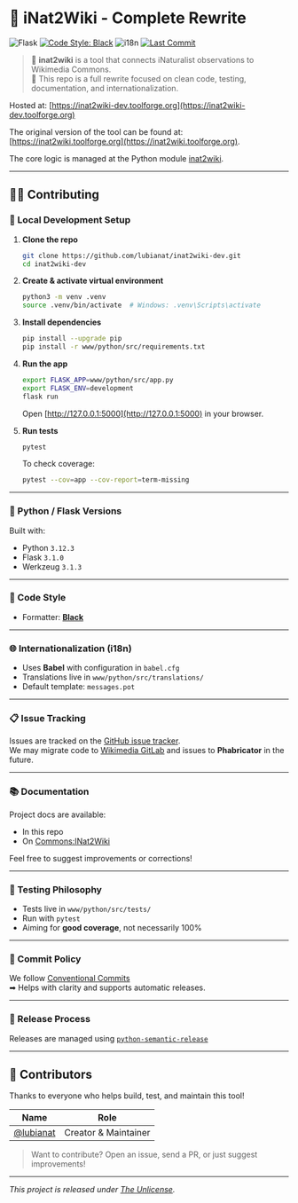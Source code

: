 # 🌿 iNat2Wiki - Complete Rewrite

![Flask](https://img.shields.io/badge/Flask-3.1.0-blue)
[![Code Style: Black](https://img.shields.io/badge/code%20style-black-000000.svg)](https://github.com/psf/black)
![i18n](https://img.shields.io/badge/i18n-Babel-green)
[![Last Commit](https://img.shields.io/github/last-commit/lubianat/inat2wiki-dev.svg)](https://github.com/lubianat/inat2wiki-dev/commits/main)

> 🌱 **inat2wiki** is a tool that connects iNaturalist observations to Wikimedia Commons.  
> 🔧 This repo is a full rewrite focused on clean code, testing, documentation, and internationalization.

Hosted at: [https://inat2wiki-dev.toolforge.org](https://inat2wiki-dev.toolforge.org)

The original version of the tool can be found at: [https://inat2wiki.toolforge.org](https://inat2wiki.toolforge.org).

The core logic is managed at the Python module [inat2wiki](https://github.com/lubianat/inat2wiki-module).

---

## 🧑‍💻 Contributing

### 🔧 Local Development Setup

1. **Clone the repo**
   ```bash
   git clone https://github.com/lubianat/inat2wiki-dev.git
   cd inat2wiki-dev
   ```

2. **Create & activate virtual environment**
   ```bash
   python3 -m venv .venv
   source .venv/bin/activate  # Windows: .venv\Scripts\activate
   ```

3. **Install dependencies**
   ```bash
   pip install --upgrade pip
   pip install -r www/python/src/requirements.txt
   ```

4. **Run the app**
   ```bash
   export FLASK_APP=www/python/src/app.py
   export FLASK_ENV=development
   flask run
   ```
   Open [http://127.0.0.1:5000](http://127.0.0.1:5000) in your browser.

5. **Run tests**
   ```bash
   pytest
   ```

   To check coverage:
   ```bash
   pytest --cov=app --cov-report=term-missing
   ```

---

### 🐍 Python / Flask Versions

Built with:
- Python `3.12.3`
- Flask `3.1.0`
- Werkzeug `3.1.3`

---

### 🧹 Code Style

- Formatter: [**Black**](https://github.com/psf/black)

---

### 🌐 Internationalization (i18n)

- Uses **Babel** with configuration in `babel.cfg`
- Translations live in `www/python/src/translations/`
- Default template: `messages.pot`

---

### 📋 Issue Tracking

Issues are tracked on the [GitHub issue tracker](https://github.com/lubianat/inat2wiki-dev/issues).  
We may migrate code to [Wikimedia GitLab](https://gitlab.wikimedia.org) and issues to **Phabricator** in the future.

---

### 📚 Documentation

Project docs are available:
- In this repo
- On [Commons:INat2Wiki](https://commons.wikimedia.org/wiki/Commons:INat2Wiki)

Feel free to suggest improvements or corrections!

---

### 🧪 Testing Philosophy

- Tests live in `www/python/src/tests/`
- Run with `pytest`
- Aiming for **good coverage**, not necessarily 100%

---

### 📝 Commit Policy

We follow [Conventional Commits](https://www.conventionalcommits.org/en/v1.0.0-beta.2/)  
➡ Helps with clarity and supports automatic releases.

---

### 🚀 Release Process

Releases are managed using [`python-semantic-release`](https://python-semantic-release.readthedocs.io/en/latest/)

---

## 👥 Contributors

Thanks to everyone who helps build, test, and maintain this tool!

| Name | Role |
|------|------|
| [@lubianat](https://github.com/lubianat) | Creator & Maintainer |

> Want to contribute? Open an issue, send a PR, or just suggest improvements!

---

_This project is released under [The Unlicense](LICENSE)._

